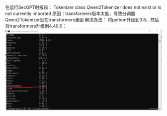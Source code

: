 在运行SecGPT时报错：
Tokenizer class Qwen2Tokenizer does not exist or is not currently imported
原因：transformers版本太低，导致分词器Qwen2Tokenizer没在transformers里面
解决办法：
将python升级到3.8，然后将transformers升级到4.40.0：
![在这里插入图片描述](../image/9ba694122ca9313725050c0f0092e7d8.png)
